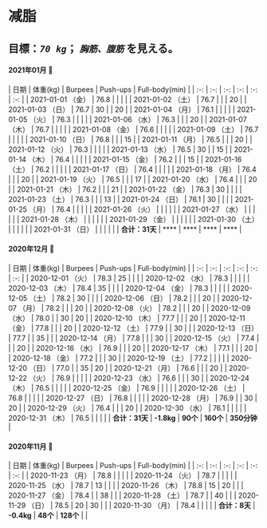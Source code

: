 # 减脂

## 目標：*`70 kg`*； *`胸筋、腹筋`* を見える。

#### 2021年01月 🤪
| 日期 | 体重(kg) | Burpees | Push-ups | Full-body(min) |
| :-: | :-: | :-: | :-: | :-: | :-: |
| 2021-01-01 （金） | 76.8 |    |    |    |
| 2021-01-02 （土） | 76.7 |    |    | 20 |
| 2021-01-03 （日） | 76.7 | 30 |    | 20 |
| 2021-01-04 （月） | 76.1 |    |    |    |
| 2021-01-05 （火） | 76.3 |    |    |    |
| 2021-01-06 （水） | 76.3 |    |    | 20 |
| 2021-01-07 （木） | 76.7 |    |    |    |
| 2021-01-08 （金） | 76.6 |    |    |    |
| 2021-01-09 （土） | 76.7 |    |    |    |
| 2021-01-10 （日） | 76.8 |    |    | 15 |
| 2021-01-11 （月） | 76.5 |    |    | 20 |
| 2021-01-12 （火） | 76.3 |    |    |    |
| 2021-01-13 （水） | 76.5 | 30 |    | 15 |
| 2021-01-14 （木） | 76.4 |    |    |    |
| 2021-01-15 （金） | 76.2 |    |    | 15 |
| 2021-01-16 （土） | 76.2 |    |    |    |
| 2021-01-17 （日） | 76.4 |    |    |    |
| 2021-01-18 （月） | 76.4 |    |    | 20 |
| 2021-01-19 （火） | 76.5 |    |    | 17 |
| 2021-01-20 （水） | 76.4 |    |    | 20 |
| 2021-01-21 （木） | 76.2 |    |    | 21 |
| 2021-01-22 （金） | 76.3 | 30 |    |    |
| 2021-01-23 （土） | 76.3 |    |    | 13 |
| 2021-01-24 （日） | 76.1 | 30 |    |    |
| 2021-01-25 （月） | 76.4 |    |    |    |
| 2021-01-26 （火） |      |    |    |    |
| 2021-01-27 （水） |      |    |    |    |
| 2021-01-28 （木） |      |    |    |    |
| 2021-01-29 （金） |      |    |    |    |
| 2021-01-30 （土） |      |    |    |    |
| 2021-01-31 （日） |      |    |    |    |
| **合计：31天** | **** | **** | **** | **** |

#### 2020年12月 🤤
| 日期 | 体重(kg) | Burpees | Push-ups | Full-body(min) |
| :-: | :-: | :-: | :-: | :-: | :-: |
| 2020-12-01 （火） | 78.3 | 25 |    |    |
| 2020-12-02 （水） | 78.3 |    |    |    |
| 2020-12-03 （木） | 78.4 | 35 |    |    |
| 2020-12-04 （金） | 78.3 |    |    |    |
| 2020-12-05 （土） | 78.2 | 30 |    |    |
| 2020-12-06 （日） | 78.2 |    |    | 20 |
| 2020-12-07 （月） | 78.2 |    |    | 20 |
| 2020-12-08 （火） | 78.2 |    |    | 20 |
| 2020-12-09 （水） | 78.0 |    | 30 | 20 |
| 2020-12-10 （木） | 77.7 |    |    | 20 |
| 2020-12-11 （金） | 77.8 |    |    | 20 |
| 2020-12-12 （土） | 77.9 |    | 30 |    |
| 2020-12-13 （日） | 77.7 |    | 35 |    |
| 2020-12-14 （月） | 77.8 |    |    | 30 |
| 2020-12-15 （火） | 77.4 |    |    | 20 |
| 2020-12-16 （水） | 76.9 |    |    | 20 |
| 2020-12-17 （木） | 77.1 |    |    | 20 |
| 2020-12-18 （金） | 77.2 |    |    | 30 |
| 2020-12-19 （土） | 77.2 |    |    |    |
| 2020-12-20 （日） | 77.0 |    | 35 | 20 |
| 2020-12-21 （月） | 76.6 |    |    | 20 |
| 2020-12-22 （火） | 76.9 |    |    |    |
| 2020-12-23 （水） | 76.6 |    |    | 30 |
| 2020-12-24 （木） | 76.5 |    |    |    |
| 2020-12-25 （金） | 76.9 |    |    |    |
| 2020-12-26 （土） | 76.8 |    |    |    |
| 2020-12-27 （日） | 76.8 |    |    |    |
| 2020-12-28 （月） | 76.9 |    | 30 | 20 |
| 2020-12-29 （火） | 76.4 |    |    | 20 |
| 2020-12-30 （水） | 76.1 |    |    |    |
| 2020-12-31 （木） | 76.5 |    |    |    |
| **合计：31天** | **-1.8kg** | **90个** | **160个** | **350分钟** |

#### 2020年11月 🥱
| 日期 | 体重(kg) | Burpees | Push-ups | Full-body(min) |
| :-: | :-: | :-: | :-: | :-: | :-: |
| 2020-11-23 （月） | 78.8 |    |    |    |
| 2020-11-24 （火） | 78.7 |    |    |    |
| 2020-11-25 （水） | 78.7 | 13 |    |    |
| 2020-11-26 （木） | 78.8 | 15 | 20 |    |
| 2020-11-27 （金） | 78.4 |    | 38 |    |
| 2020-11-28 （土） | 78.7 |    | 40 |    |
| 2020-11-29 （日） | 78.5 | 20 | 30 |    |
| 2020-11-30 （月） | 78.4 |    |    |    |
| **合计：8天** | **-0.4kg** | **48个** | **128个** |    |

